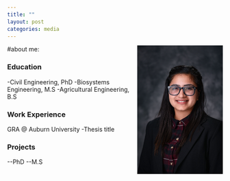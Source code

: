 ```yaml
---
title: ""
layout: post
categories: media
---
```


#about me:
<img align= "right" width="200" src="/images/headshot.jpg">


### Education
-Civil Engineering, PhD
-Biosystems Engineering, M.S
-Agricultural Engineering, B.S

### Work Experience
GRA @ Auburn University
-Thesis title

### Projects
--PhD
--M.S

